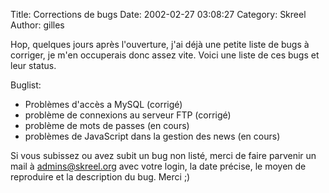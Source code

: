 Title: Corrections de bugs
Date: 2002-02-27 03:08:27
Category: Skreel
Author: gilles

Hop, quelques jours après l'ouverture, j'ai déjà une petite liste de bugs à corriger, je m'en occuperais donc assez vite. Voici une liste de ces bugs et leur status.

Buglist:
- Problèmes d'accès a MySQL (corrigé)
- problème de connexions au serveur FTP (corrigé)
- problème de mots de passes (en cours)
- problèmes de JavaScript dans la gestion des news (en cours)

Si vous subissez ou avez subit un bug non listé, merci de faire parvenir un mail à [admins@skreel.org](mailto:admins@skreel.org?subject=oh_le_mechant_bug) avec votre login, la date précise, le moyen de reproduire et la description du bug.
Merci ;)